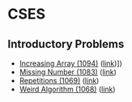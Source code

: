 # CSES

## Introductory Problems
- [Increasing Array (1094)](./Introductory%20Problems/Increasing%20Array%20(1094)) ([link](https://cses.fi/problemset/task/1094))])
- [Missing Number (1083)](./Introductory%20Problems/Missing%20Number%20(1083)) ([link](https://cses.fi/problemset/task/1083))
- [Repetitions (1069)](./Introductory%20Problems/Repetitions%20(1069)) ([link](https://cses.fi/problemset/task/1069))
- [Weird Algorithm (1068)](./Introductory%20Problems/Weird%20Algorithm%20(1068)) ([link](https://cses.fi/problemset/task/1068))